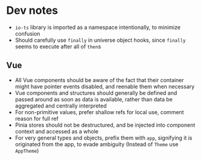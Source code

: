 # Dev notes

- `io-ts` library is imported as a namespace intentionally, to minimize confusion
- Should carefully use `finally` in universe object hooks, since `finally` seems to execute after all of `then`s

## Vue

- All Vue components should be aware of the fact that their container might have pointer events disabled, and reenable them when necessary
- Vue components and structures should generally be defined and passed around as soon as data is available, rather than data be aggregated and centrally interpreted
- For non-primitive values, prefer shallow refs for local use, comment reason for full ref
- Pinia stores should not be destructured, and be injected into component context and accessed as a whole
- For very general types and objects, prefix them with `app`, signifying it is originated from the app, to evade ambiguity (Instead of `Theme` use `AppTheme`)